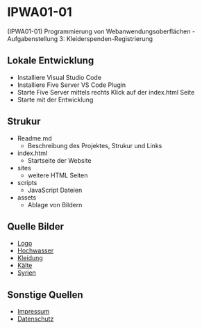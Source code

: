 # IPWA01-01
(IPWA01-01) Programmierung von Webanwendungsoberflächen - Aufgabenstellung 3: Kleiderspenden-Registrierung

## Lokale Entwicklung

* Installiere Visual Studio Code
* Installiere Five Server VS Code Plugin 
* Starte Five Server mittels rechts Klick auf der index.html Seite 
* Starte mit der Entwicklung

## Strukur

* Readme.md
    * Beschreibung des Projektes, Strukur und Links 
* index.html
    * Startseite der Website
* sites
    * weitere HTML Seiten
* scripts
    * JavaScript Dateien
* assets
    * Ablage von Bildern

## Quelle Bilder

* [Logo](https://www.pexels.com/de-de/foto/gelbes-und-rotes-t-shirt-uber-ein-gestell-geworfen-8146448/)
* [Hochwasser](https://www.pexels.com/de-de/foto/schwarz-weiss-foto-eines-uberfluteten-vorstadthauses-28447778/)
* [Kleidung](https://www.pexels.com/de-de/foto/verschiedene-kleidungsstucke-996329/)
* [Kälte](https://www.pexels.com/de-de/foto/30079887/)
* [Syrien](https://www.pexels.com/de-de/foto/strasse-dreckig-zerbrochen-kaputt-6929741/)

## Sonstige Quellen

* [Impressum](https://jurarat.de/muster-impressum)
* [Datenschutz](https://www.ldi.nrw.de/datenschutz/medien-und-technik/websites-muster-fuer-datenschutzhinweise)
